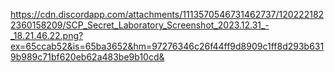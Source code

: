 https://cdn.discordapp.com/attachments/1113570546731462737/1202221822360158209/SCP_Secret_Laboratory_Screenshot_2023.12.31_-_18.21.46.22.png?ex=65ccab52&is=65ba3652&hm=97276346c26f44ff9d8909c1ff8d293b6319b989c71bf620eb62a483be9b10cd&

